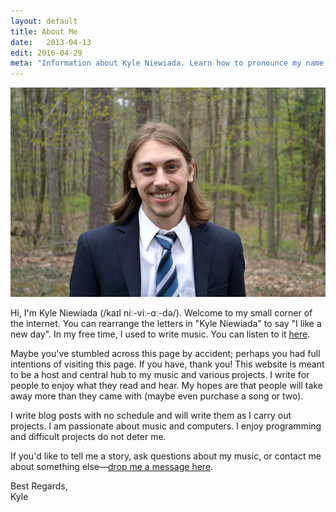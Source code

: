 ```yaml
---
layout: default
title: About Me
date:   2013-04-13
edit: 2016-04-29
meta: "Information about Kyle Niewiada. Learn how to pronounce my name. I enjoy programming. Difficult projects are fun. I share what I learn through open source."
---
```


<script type="application/ld+json">
{
  "@context":"http://schema.org",
  "@type":"Person",
  "email": "mailto:kyle@kyleniewiada.org",
  "image": "{{ '/assets/img/kyle.jpg' | prepend: site.url }}",
  "name": "Kyle Niewiada",
  "url": "https://www.kyleniewiada.org/",
  "sameAs" : [
  "https://www.facebook.com/KyleNiewiada",
  "https://twitter.com/CrypticCitrus",
  "https://www.youtube.com/KyleNiewiada",
  "https://plus.google.com/u/0/+KyleNiewiada",
  "https://kyleniewiada.bandcamp.com",
  "https://github.com/aav7fl/",
  "https://www.linkedin.com/in/kyleniewiada"
  ]
}
</script>

![Kyle Niewiada](/assets/img/kyle.jpg)

Hi, I'm Kyle Niewiada (/kaɪl niː-viː-ɑː-də/). Welcome to my small corner of the internet. You can rearrange the letters in "Kyle Niewiada" to say "I like a new day". In my free time, I used to write music. You can listen to it <a href ="http://music.kyleniewiada.org/" rel="nofollow">here</a>.

Maybe you've stumbled across this page by accident; perhaps you had full intentions of visiting this page. If you have, thank you! This website is meant to be a host and central hub to my music and various projects. I write for people to enjoy what they read and hear. My hopes are that people will take away more than they came with (maybe even purchase a song or two).

I write blog posts with no schedule and will write them as I carry out projects. I am passionate about music and computers. I enjoy programming and difficult projects do not deter me.

If you'd like to tell me a story, ask questions about my music, or contact me about something else—[drop me a message here](/contact/).

Best Regards,  
Kyle
